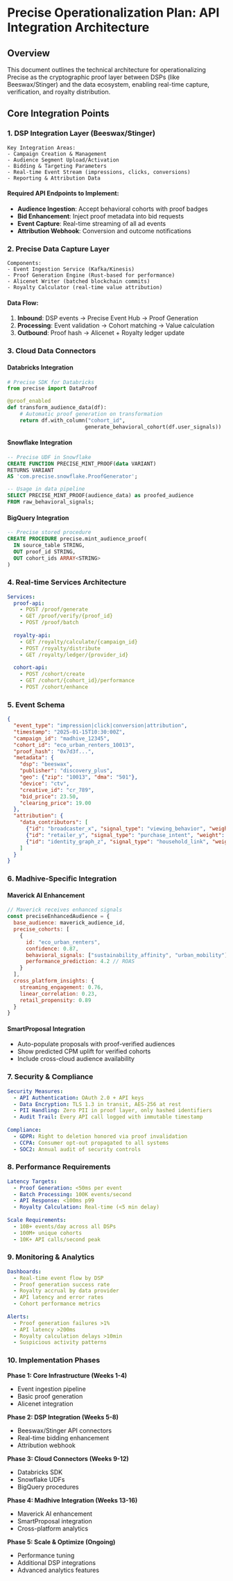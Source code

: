 # Precise Operationalization Plan: API Integration Architecture

## Overview
This document outlines the technical architecture for operationalizing Precise as the cryptographic proof layer between DSPs (like Beeswax/Stinger) and the data ecosystem, enabling real-time capture, verification, and royalty distribution.

## Core Integration Points

### 1. DSP Integration Layer (Beeswax/Stinger)
```
Key Integration Areas:
- Campaign Creation & Management
- Audience Segment Upload/Activation
- Bidding & Targeting Parameters
- Real-time Event Stream (impressions, clicks, conversions)
- Reporting & Attribution Data
```

#### Required API Endpoints to Implement:
- **Audience Ingestion**: Accept behavioral cohorts with proof badges
- **Bid Enhancement**: Inject proof metadata into bid requests
- **Event Capture**: Real-time streaming of all ad events
- **Attribution Webhook**: Conversion and outcome notifications

### 2. Precise Data Capture Layer
```
Components:
- Event Ingestion Service (Kafka/Kinesis)
- Proof Generation Engine (Rust-based for performance)
- Alicenet Writer (batched blockchain commits)
- Royalty Calculator (real-time value attribution)
```

#### Data Flow:
1. **Inbound**: DSP events → Precise Event Hub → Proof Generation
2. **Processing**: Event validation → Cohort matching → Value calculation
3. **Outbound**: Proof hash → Alicenet + Royalty ledger update

### 3. Cloud Data Connectors

#### Databricks Integration
```python
# Precise SDK for Databricks
from precise import DataProof

@proof_enabled
def transform_audience_data(df):
    # Automatic proof generation on transformation
    return df.with_column("cohort_id", 
                         generate_behavioral_cohort(df.user_signals))
```

#### Snowflake Integration
```sql
-- Precise UDF in Snowflake
CREATE FUNCTION PRECISE_MINT_PROOF(data VARIANT)
RETURNS VARIANT
AS 'com.precise.snowflake.ProofGenerator';

-- Usage in data pipeline
SELECT PRECISE_MINT_PROOF(audience_data) as proofed_audience
FROM raw_behavioral_signals;
```

#### BigQuery Integration
```sql
-- Precise stored procedure
CREATE PROCEDURE precise.mint_audience_proof(
  IN source_table STRING,
  OUT proof_id STRING,
  OUT cohort_ids ARRAY<STRING>
)
```

### 4. Real-time Services Architecture

```yaml
Services:
  proof-api:
    - POST /proof/generate
    - GET /proof/verify/{proof_id}
    - POST /proof/batch
    
  royalty-api:
    - GET /royalty/calculate/{campaign_id}
    - POST /royalty/distribute
    - GET /royalty/ledger/{provider_id}
    
  cohort-api:
    - POST /cohort/create
    - GET /cohort/{cohort_id}/performance
    - POST /cohort/enhance
```

### 5. Event Schema

```json
{
  "event_type": "impression|click|conversion|attribution",
  "timestamp": "2025-01-15T10:30:00Z",
  "campaign_id": "madhive_12345",
  "cohort_id": "eco_urban_renters_10013",
  "proof_hash": "0x7d3f...",
  "metadata": {
    "dsp": "beeswax",
    "publisher": "discovery_plus",
    "geo": {"zip": "10013", "dma": "501"},
    "device": "ctv",
    "creative_id": "cr_789",
    "bid_price": 23.50,
    "clearing_price": 19.00
  },
  "attribution": {
    "data_contributors": [
      {"id": "broadcaster_x", "signal_type": "viewing_behavior", "weight": 0.3},
      {"id": "retailer_y", "signal_type": "purchase_intent", "weight": 0.5},
      {"id": "identity_graph_z", "signal_type": "household_link", "weight": 0.2}
    ]
  }
}
```

### 6. Madhive-Specific Integration

#### Maverick AI Enhancement
```javascript
// Maverick receives enhanced signals
const preciseEnhancedAudience = {
  base_audience: maverick_audience_id,
  precise_cohorts: [
    {
      id: "eco_urban_renters",
      confidence: 0.87,
      behavioral_signals: ["sustainability_affinity", "urban_mobility"],
      performance_prediction: 4.2 // ROAS
    }
  ],
  cross_platform_insights: {
    streaming_engagement: 0.76,
    linear_correlation: 0.23,
    retail_propensity: 0.89
  }
}
```

#### SmartProposal Integration
- Auto-populate proposals with proof-verified audiences
- Show predicted CPM uplift for verified cohorts
- Include cross-cloud audience availability

### 7. Security & Compliance

```yaml
Security Measures:
  - API Authentication: OAuth 2.0 + API keys
  - Data Encryption: TLS 1.3 in transit, AES-256 at rest
  - PII Handling: Zero PII in proof layer, only hashed identifiers
  - Audit Trail: Every API call logged with immutable timestamp
  
Compliance:
  - GDPR: Right to deletion honored via proof invalidation
  - CCPA: Consumer opt-out propagated to all systems
  - SOC2: Annual audit of security controls
```

### 8. Performance Requirements

```yaml
Latency Targets:
  - Proof Generation: <50ms per event
  - Batch Processing: 100K events/second
  - API Response: <100ms p99
  - Royalty Calculation: Real-time (<5 min delay)
  
Scale Requirements:
  - 10B+ events/day across all DSPs
  - 100M+ unique cohorts
  - 10K+ API calls/second peak
```

### 9. Monitoring & Analytics

```yaml
Dashboards:
  - Real-time event flow by DSP
  - Proof generation success rate
  - Royalty accrual by data provider
  - API latency and error rates
  - Cohort performance metrics
  
Alerts:
  - Proof generation failures >1%
  - API latency >200ms
  - Royalty calculation delays >10min
  - Suspicious activity patterns
```

### 10. Implementation Phases

**Phase 1: Core Infrastructure (Weeks 1-4)**
- Event ingestion pipeline
- Basic proof generation
- Alicenet integration

**Phase 2: DSP Integration (Weeks 5-8)**
- Beeswax/Stinger API connectors
- Real-time bidding enhancement
- Attribution webhook

**Phase 3: Cloud Connectors (Weeks 9-12)**
- Databricks SDK
- Snowflake UDFs
- BigQuery procedures

**Phase 4: Madhive Integration (Weeks 13-16)**
- Maverick AI enhancement
- SmartProposal integration
- Cross-platform analytics

**Phase 5: Scale & Optimize (Ongoing)**
- Performance tuning
- Additional DSP integrations
- Advanced analytics features
